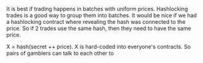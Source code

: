 It is best if trading happens in batches with uniform prices.
Hashlocking trades is a good way to group them into batches.
It would be nice if we had a hashlocking contract where revealing the hash was connected to the price.
So if 2 trades use the same hash, then they need to have the same price.


X = hash(secret ++ price).
X is hard-coded into everyone's contracts.
So pairs of gamblers can talk to each other to  